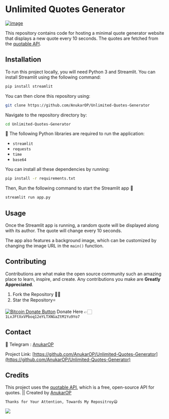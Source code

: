 # Unlimited Quotes Generator

<a href="https://github.com/AnukarOP"><img src="https://i.ibb.co/kHSshpS/image.png" alt="image" border="0"></a>

This repository contains code for hosting a minimal quote generator website that displays a new quote every 10 seconds. The quotes are fetched from the [quotable API](https://api.quotable.io/). 

## Installation

To run this project locally, you will need Python 3 and Streamlit. You can install Streamlit using the following command:

```bash
pip install streamlit
```

You can then clone this repository using:

```bash
git clone https://github.com/AnukarOP/Unlimited-Quotes-Generator
```

Navigate to the repository directory by:

```bash
cd Unlimited-Quotes-Generator
```

📜 The following Python libraries are required to run the application:

- `streamlit`
- `requests`
- `time`
- `base64`

You can install all these dependencies by running:

```sh
pip install -r requirements.txt
```

Then, Run the following command to start the Streamlit app 🚀

```bash
streamlit run app.py
```

## Usage

Once the Streamlit app is running, a random quote will be displayed along with its author. The quote will change every 10 seconds. 

The app also features a background image, which can be customized by changing the image URL in the `main()` function.

## Contributing

Contributions are what make the open source community such an amazing place to learn, inspire, and create. Any contributions you make are **Greatly Appreciated**.

1. Fork the Repository 🤝🏻
2. Star the Repository⭐

<a href="bitcoin:1LxJFtXxVPboq12eYLTXNGaZtM1Yu9Yo7">![Bitcoin Donate Button](https://www.drupal.org/files/project-images/bitcoindonate.png)</a> Donate Here 👉🏻`1LxJFtXxVPboq12eYLTXNGaZtM1Yu9Yo7`

## Contact
🚀 Telegram : [AnukarOP](telegram.me/AnukarOP)

Project Link: [https://github.com/AnukarOP/Unlimited-Quotes-Generator](https://github.com/AnukarOP/Unlimited-Quotes-Generator)

## Credits

This project uses the [quotable API](https://api.quotable.io/), which is a free, open-source API for quotes. || Created by [AnukarOP](https://github.com/AnukarOP)

```Thanks for Your Attention, Towards My Repositroy😃```
  

<p>
                                         <img src=https://visitor-badge.laobi.icu/badge?page_id=AnukarOP.readme />
</p>

